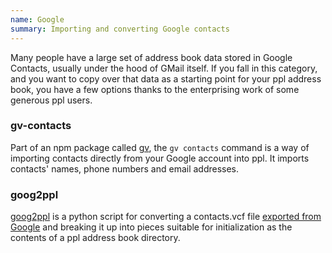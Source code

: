 ```yaml
---
name: Google
summary: Importing and converting Google contacts
---
```


Many people have a large set of address book data stored in Google Contacts,
usually under the hood of GMail itself. If you fall in this category, and you
want to copy over that data as a starting point for your ppl address book, you
have a few options thanks to the enterprising work of some generous ppl users.

### gv-contacts

Part of an npm package called [gv](https://github.com/matthewp/gv-app/), the `gv
contacts` command is a way of importing contacts directly from your Google
account into ppl. It imports contacts' names, phone numbers and email addresses. 

### goog2ppl

[goog2ppl](https://github.com/shushcat/goog2ppl) is a python script for
converting a contacts.vcf file [exported from
Google](http://support.google.com/mail/answer/24911?hl=en) and breaking it up
into pieces suitable for initialization as the contents of a ppl address book
directory.

